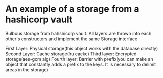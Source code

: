 # An example of a storage from a hashicorp vault
Bulbous storage from hahshicorp vault. All layers are thrown into each other's constructors and implement the same Storage interface

First Layer: Physical storage(this object works with the database directly)
Second Layer: Cache storage(lru cacke)
Third layer: Encrypted storage(aes-gcm alg)
Fourth layer: Barrier with prefix(you can make an object that constantly adds a prefix to the keys. It is necessary to delimit areas in the storage)

